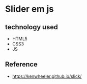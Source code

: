 # Slider em js

## technology used
- HTML5
- CSS3
- JS

## Reference
- https://kenwheeler.github.io/slick/

